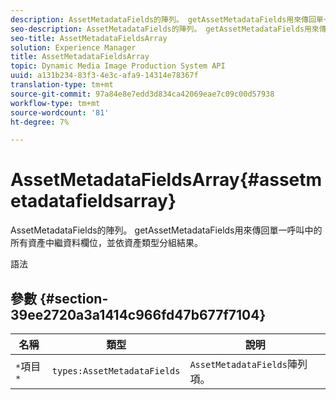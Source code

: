 ```yaml
---
description: AssetMetadataFields的陣列。 getAssetMetadataFields用來傳回單一呼叫中的所有資產中繼資料欄位，並依資產類型分組結果。
seo-description: AssetMetadataFields的陣列。 getAssetMetadataFields用來傳回單一呼叫中的所有資產中繼資料欄位，並依資產類型分組結果。
seo-title: AssetMetadataFieldsArray
solution: Experience Manager
title: AssetMetadataFieldsArray
topic: Dynamic Media Image Production System API
uuid: a131b234-83f3-4e3c-afa9-14314e78367f
translation-type: tm+mt
source-git-commit: 97a84e8e7edd3d834ca42069eae7c09c00d57938
workflow-type: tm+mt
source-wordcount: '81'
ht-degree: 7%

---
```



# AssetMetadataFieldsArray{#assetmetadatafieldsarray}

AssetMetadataFields的陣列。 getAssetMetadataFields用來傳回單一呼叫中的所有資產中繼資料欄位，並依資產類型分組結果。

語法

## 參數 {#section-39ee2720a3a1414c966fd47b677f7104}

| 名稱 | 類型 | 說明 |
|---|---|---|
| `*`項目`*` | `types:AssetMetadataFields` | `AssetMetadataFields`陣列項。 |


